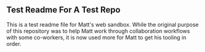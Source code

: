 ## Test Readme For A Test Repo

This is a test readme file for Matt's web sandbox. While the original purpose of this repository was to help Matt work through collaboration workflows with some co-workers, it is now used more for Matt to get his tooling in order.